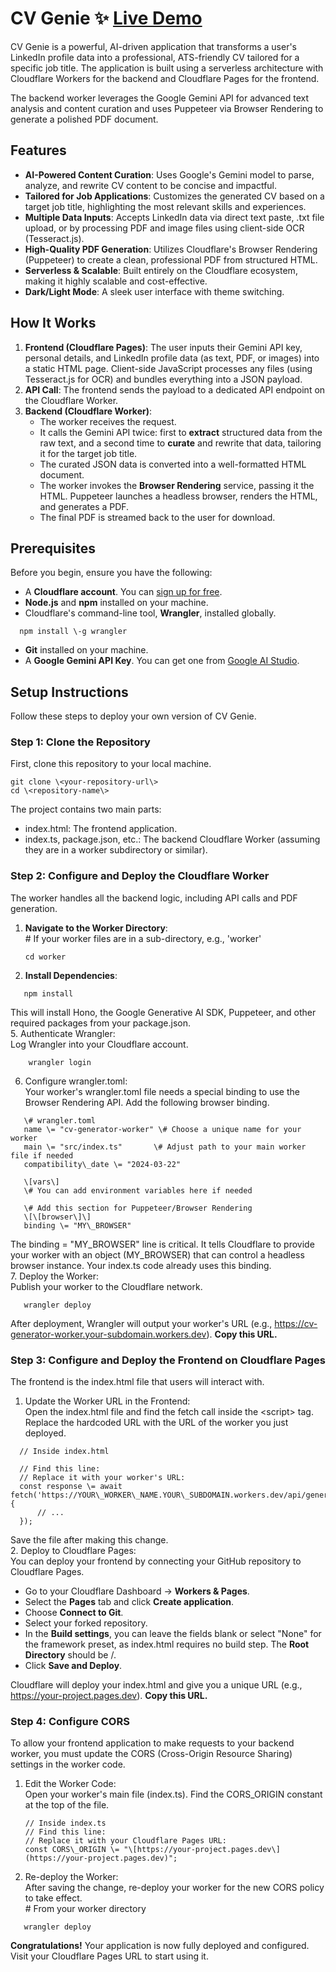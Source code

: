 # **CV Genie ✨** [Live Demo](https://cvgenie.pages.dev/)

CV Genie is a powerful, AI-driven application that transforms a user's LinkedIn profile data into a professional, ATS-friendly CV tailored for a specific job title. The application is built using a serverless architecture with Cloudflare Workers for the backend and Cloudflare Pages for the frontend.

The backend worker leverages the Google Gemini API for advanced text analysis and content curation and uses Puppeteer via Browser Rendering to generate a polished PDF document.

## **Features**

* **AI-Powered Content Curation**: Uses Google's Gemini model to parse, analyze, and rewrite CV content to be concise and impactful.  
* **Tailored for Job Applications**: Customizes the generated CV based on a target job title, highlighting the most relevant skills and experiences.  
* **Multiple Data Inputs**: Accepts LinkedIn data via direct text paste, .txt file upload, or by processing PDF and image files using client-side OCR (Tesseract.js).  
* **High-Quality PDF Generation**: Utilizes Cloudflare's Browser Rendering (Puppeteer) to create a clean, professional PDF from structured HTML.  
* **Serverless & Scalable**: Built entirely on the Cloudflare ecosystem, making it highly scalable and cost-effective.  
* **Dark/Light Mode**: A sleek user interface with theme switching.

## **How It Works**

1. **Frontend (Cloudflare Pages)**: The user inputs their Gemini API key, personal details, and LinkedIn profile data (as text, PDF, or images) into a static HTML page. Client-side JavaScript processes any files (using Tesseract.js for OCR) and bundles everything into a JSON payload.  
2. **API Call**: The frontend sends the payload to a dedicated API endpoint on the Cloudflare Worker.  
3. **Backend (Cloudflare Worker)**:  
   * The worker receives the request.  
   * It calls the Gemini API twice: first to **extract** structured data from the raw text, and a second time to **curate** and rewrite that data, tailoring it for the target job title.  
   * The curated JSON data is converted into a well-formatted HTML document.  
   * The worker invokes the **Browser Rendering** service, passing it the HTML. Puppeteer launches a headless browser, renders the HTML, and generates a PDF.  
   * The final PDF is streamed back to the user for download.

## **Prerequisites**

Before you begin, ensure you have the following:

* A **Cloudflare account**. You can [sign up for free](https://www.google.com/search?q=https://dash.cloudflare.com/sign-up).  
* **Node.js** and **npm** installed on your machine.  
* Cloudflare's command-line tool, **Wrangler**, installed globally.  
```
  npm install \-g wrangler
```
* **Git** installed on your machine.  
* A **Google Gemini API Key**. You can get one from [Google AI Studio](https://ai.google.dev/).

## **Setup Instructions**

Follow these steps to deploy your own version of CV Genie.

### **Step 1: Clone the Repository**

First, clone this repository to your local machine.
```
git clone \<your-repository-url\>  
cd \<repository-name\>
```
The project contains two main parts:

* index.html: The frontend application.  
* index.ts, package.json, etc.: The backend Cloudflare Worker (assuming they are in a worker subdirectory or similar).

### **Step 2: Configure and Deploy the Cloudflare Worker**

The worker handles all the backend logic, including API calls and PDF generation.

1. **Navigate to the Worker Directory**:  
   \# If your worker files are in a sub-directory, e.g., 'worker'
   ```
   cd worker
   ```
    
3. **Install Dependencies**:  
```
   npm install
```
   This will install Hono, the Google Generative AI SDK, Puppeteer, and other required packages from your package.json.  
5. Authenticate Wrangler:  
   Log Wrangler into your Cloudflare account.  
```
    wrangler login
```
6. Configure wrangler.toml:  
   Your worker's wrangler.toml file needs a special binding to use the Browser Rendering API. Add the following browser binding.  
```
   \# wrangler.toml  
   name \= "cv-generator-worker" \# Choose a unique name for your worker  
   main \= "src/index.ts"       \# Adjust path to your main worker file if needed  
   compatibility\_date \= "2024-03-22"

   \[vars\]  
   \# You can add environment variables here if needed

   \# Add this section for Puppeteer/Browser Rendering  
   \[\[browser\]\]  
   binding \= "MY\_BROWSER"
```
   The binding \= "MY\_BROWSER" line is critical. It tells Cloudflare to provide your worker with an object (MY\_BROWSER) that can control a headless browser instance. Your index.ts code already uses this binding.  
7. Deploy the Worker:  
   Publish your worker to the Cloudflare network.  
```
   wrangler deploy
```
   After deployment, Wrangler will output your worker's URL (e.g., https://cv-generator-worker.your-subdomain.workers.dev). **Copy this URL.**

### **Step 3: Configure and Deploy the Frontend on Cloudflare Pages**

The frontend is the index.html file that users will interact with.

1. Update the Worker URL in the Frontend:  
   Open the index.html file and find the fetch call inside the \<script\> tag. Replace the hardcoded URL with the URL of the worker you just deployed.  
 ```
   // Inside index.html

   // Find this line:  
   // Replace it with your worker's URL:  
   const response \= await fetch('https://YOUR\_WORKER\_NAME.YOUR\_SUBDOMAIN.workers.dev/api/generate', {  
       // ...  
   });
```
   Save the file after making this change.  
2. Deploy to Cloudflare Pages:  
   You can deploy your frontend by connecting your GitHub repository to Cloudflare Pages.  
   * Go to your Cloudflare Dashboard \-\> **Workers & Pages**.  
   * Select the **Pages** tab and click **Create application**.  
   * Choose **Connect to Git**.  
   * Select your forked repository.  
   * In the **Build settings**, you can leave the fields blank or select "None" for the framework preset, as index.html requires no build step. The **Root Directory** should be /.  
   * Click **Save and Deploy**.

Cloudflare will deploy your index.html and give you a unique URL (e.g., https://your-project.pages.dev). **Copy this URL.**

### **Step 4: Configure CORS**

To allow your frontend application to make requests to your backend worker, you must update the CORS (Cross-Origin Resource Sharing) settings in the worker code.

1. Edit the Worker Code:  
   Open your worker's main file (index.ts). Find the CORS\_ORIGIN constant at the top of the file.
   ```
   // Inside index.ts
   // Find this line:  
   // Replace it with your Cloudflare Pages URL:  
   const CORS\_ORIGIN \= "\[https://your-project.pages.dev\](https://your-project.pages.dev)";
   ```
3. Re-deploy the Worker:  
   After saving the change, re-deploy your worker for the new CORS policy to take effect.  
   \# From your worker directory  
```
   wrangler deploy
```
**Congratulations\!** Your application is now fully deployed and configured. Visit your Cloudflare Pages URL to start using it.
